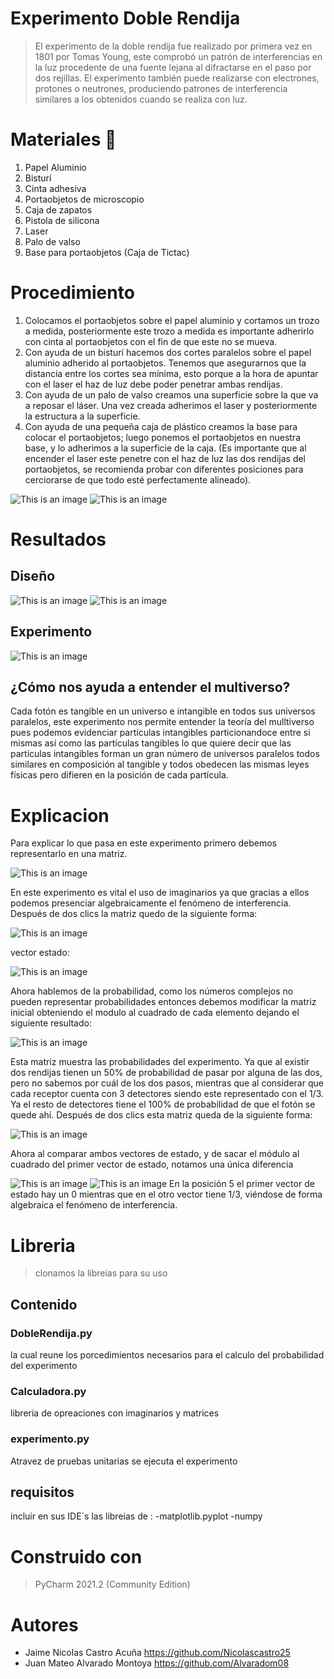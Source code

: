 # Experimento Doble Rendija
>El experimento de la doble rendija fue realizado por primera vez en 1801 por Tomas Young, este comprobó un patrón de interferencias en la luz procedente de una fuente lejana al difractarse en el paso por dos rejillas. El experimento también puede realizarse con electrones, protones o neutrones, produciendo patrones de interferencia similares a los obtenidos cuando se realiza con luz.
# Materiales 🧰
1.	Papel Aluminio
2.	Bisturí
3.	Cinta adhesiva
4.	Portaobjetos de microscopio
5.	Caja de zapatos
6.	Pistola de silicona
7.	Laser
8.	Palo de valso
9.	Base para portaobjetos (Caja de Tictac)

# Procedimiento
1.	Colocamos el portaobjetos sobre el papel aluminio y cortamos un trozo a medida, posteriormente este trozo a medida es importante adherirlo con cinta al portaobjetos con el fin de que este no se mueva.
2.	Con ayuda de un bisturí hacemos dos cortes paralelos sobre el papel aluminio adherido al portaobjetos. Tenemos que asegurarnos que la distancia entre los cortes sea mínima, esto porque a la hora de apuntar con el laser el haz de luz debe poder penetrar ambas rendijas.
3.	Con ayuda de un palo de valso creamos una superficie sobre la que va a reposar el láser. Una vez creada adherimos el laser y posteriormente la estructura a la superficie.
4.	 Con ayuda de una pequeña caja de plástico creamos la base para colocar el portaobjetos; luego ponemos el portaobjetos en nuestra base, y lo adherimos a la superficie de la caja. (Es importante que al encender el laser este penetre con el haz de luz las dos rendijas del portaobjetos, se recomienda probar con diferentes posiciones para cerciorarse de que todo esté perfectamente alineado).

![This is an image](https://github.com/Alvaradom08/experimentoDobleRendija/blob/master/Imagenes/WhatsApp%20Image%202022-10-04%20at%201.55.01%20PM.jpeg)
![This is an image](https://github.com/Alvaradom08/experimentoDobleRendija/blob/master/Imagenes/WhatsApp%20Image%202022-10-04%20at%2012.41.54%20PM.jpeg)

# Resultados

## Diseño

![This is an image](https://github.com/Alvaradom08/experimentoDobleRendija/blob/master/Imagenes/WhatsApp%20Image%202022-10-04%20at%206.01.06%20PM.jpeg)
![This is an image](https://github.com/Alvaradom08/experimentoDobleRendija/blob/master/Imagenes/WhatsApp%20Image%202022-10-04%20at%206.01.08%20PM%20(1).jpeg)

## Experimento

![This is an image](https://github.com/Alvaradom08/experimentoDobleRendija/blob/master/Imagenes/WhatsApp%20Image%202022-10-04%20at%202.19.13%20PM.jpeg)

## ¿Cómo nos ayuda a entender el multiverso?

Cada fotón es tangible en un universo e intangible en todos sus universos paralelos, este experimento nos permite entender la teoría del mulltiverso pues podemos evidenciar partículas intangibles particionandoce entre si mismas así como las partículas tangibles lo que quiere decir que las partículas intangibles forman un gran número de universos paralelos todos similares en composición al tangible y todos obedecen las mismas leyes físicas pero difieren en la posición de cada partícula.

# Explicacion

Para explicar lo que pasa en este experimento primero debemos representarlo en una matriz.

![This is an image](https://github.com/Alvaradom08/experimentoDobleRendija/blob/master/Imagenes/matrizImaginaria.png)

En este experimento es vital el uso de imaginarios ya que gracias a ellos podemos presenciar algebraicamente el fenómeno de interferencia. 
Después de dos clics la matriz quedo de la siguiente forma:

![This is an image](https://github.com/Alvaradom08/experimentoDobleRendija/blob/master/Imagenes/matrizImaginariaDosClicks.png)

vector estado:

![This is an image](https://github.com/Alvaradom08/experimentoDobleRendija/blob/master/Imagenes/vectorEstadoImaginario.png)

Ahora hablemos de la probabilidad, como los números complejos no pueden representar probabilidades entonces debemos modificar la matriz inicial obteniendo el modulo al cuadrado de cada elemento dejando el siguiente resultado:

![This is an image](https://github.com/Alvaradom08/experimentoDobleRendija/blob/master/Imagenes/matrizProbabilistica.png)

Esta matriz muestra las probabilidades del experimento. Ya que al existir dos rendijas tienen un 50% de probabilidad de pasar por alguna de las dos, pero no sabemos por cuál de los dos pasos, mientras que al considerar que cada receptor cuenta con 3 detectores siendo este representado con el 1/3. Ya el resto de detectores tiene el 100% de probabilidad de que el fotón se quede ahí.
Después de dos clics esta matriz queda de la siguiente forma:

![This is an image](https://github.com/Alvaradom08/experimentoDobleRendija/blob/master/Imagenes/matrizProbabilisticaDosClicks.png)

Ahora al comparar ambos vectores de estado, y de sacar el módulo al cuadrado del primer vector de estado, notamos una única diferencia

![This is an image](https://github.com/Alvaradom08/experimentoDobleRendija/blob/master/Imagenes/vectorEstadoImaginarioModuloAlCuadrado.png) ![This is an image](https://github.com/Alvaradom08/experimentoDobleRendija/blob/master/Imagenes/vectorEstadoProbabilistico.png)
En la posición 5 el primer vector de estado hay un 0 mientras que en el otro vector tiene 1/3, viéndose de forma algebraica el fenómeno de interferencia.
# Libreria 
> clonamos la libreias para su uso
## Contenido
### DobleRendija.py
la cual reune los porcedimientos necesarios para el calculo del probabilidad del experimento 
### Calculadora.py
libreria de opreaciones con imaginarios y matrices
### experimento.py
Atravez de pruebas unitarias se ejecuta el experimento 
## requisitos 
incluir en sus IDE´s las libreias de :
-matplotlib.pyplot 
-numpy
# Construido con
> PyCharm 2021.2 (Community Edition)
# Autores
- Jaime Nicolas Castro Acuña https://github.com/Nicolascastro25
- Juan Mateo Alvarado Montoya https://github.com/Alvaradom08


